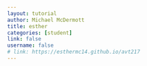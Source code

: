 ```yaml
---
layout: tutorial
author: Michael McDermott
title: esther
categories: [student]
link: false
username: false
# link: https://esthermc14.github.io/avt217
---
```

